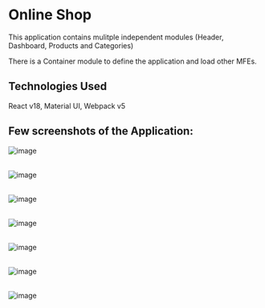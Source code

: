 # Online Shop

This application contains mulitple independent modules (Header, Dashboard, Products and Categories)

There is a Container module to define the application and load other MFEs.

## Technologies Used
React v18, Material UI, Webpack v5

## Few screenshots of the Application:

![image](https://github.com/aanchal-fatwani/online-shop/assets/63228776/46faf82e-e983-477b-a1f9-49cd2224e741)
<br/>
<br/>

![image](https://github.com/aanchal-fatwani/online-shop/assets/63228776/6bf7b9c0-93a4-4c73-939c-8856587410e6)
<br/>
<br/>

![image](https://github.com/aanchal-fatwani/online-shop/assets/63228776/b1db1ea2-d775-42b9-9f3a-be232ddc2248)
<br/>
<br/>

![image](https://github.com/aanchal-fatwani/online-shop/assets/63228776/bd8b0363-5bf1-4fba-a0ba-f8a69286da39)
<br/>
<br/>

![image](https://github.com/aanchal-fatwani/online-shop/assets/63228776/cb9da356-840a-4caa-86bd-07448653013b)
<br/>
<br/>

![image](https://github.com/aanchal-fatwani/online-shop/assets/63228776/21ec199c-9f4a-44fa-8c8e-0bd020921377)
<br/>
<br/>

![image](https://github.com/aanchal-fatwani/online-shop/assets/63228776/48d3842c-3c13-496e-bafa-7d0daf0657fd)

